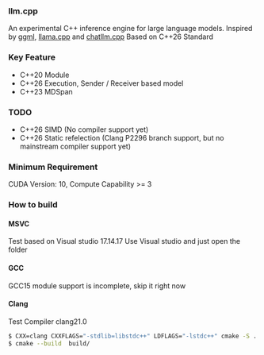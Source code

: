 ### llm.cpp

An experimental C++ inference engine for large language models.
Inspired by [ggml](https://github.com/ggml-org/ggml), [llama.cpp](https://github.com/ggml-org/llama.cpp) and [chatllm.cpp](https://github.com/foldl/chatllm.cpp)
Based on C++26 Standard

### Key Feature
- C++20 Module
- C++26 Execution, Sender / Receiver based model
- C++23 MDSpan

### TODO
- C++26 SIMD (No compiler support yet)
- C++26 Static refelection (Clang P2296 branch support, but no mainstream compiler support yet)

### Minimum Requirement
CUDA Version: 10, Compute Capability >= 3

### How to build

#### MSVC
Test based on Visual studio 17.14.17
Use Visual studio and just open the folder

#### GCC
GCC15 module support is incomplete, skip it right now

#### Clang
Test Compiler clang21.0
``` bash
$ CXX=clang CXXFLAGS="-stdlib=libstdc++" LDFLAGS="-lstdc++" cmake -S . -B build -G Ninja
$ cmake --build  build/
```
